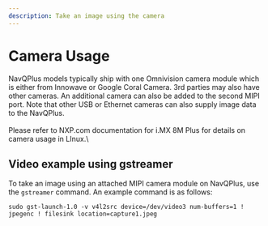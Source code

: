 ```yaml
---
description: Take an image using the camera
---
```


# Camera Usage

NavQPlus models typically ship with one Omnivision camera module which is either from Innowave or Google Coral Camera. 3rd parties may also have other cameras. An additional camera can also be added to the second MIPI port.  Note that other USB or Ethernet cameras can also supply image data to the NavQPlus.\
\
Please refer to NXP.com documentation for i.MX 8M Plus for details on camera usage in LInux.\


## Video example using gstreamer

To take an image using an attached MIPI camera module on NavQPlus, use the `gstreamer` command. An example command is as follows:

```
sudo gst-launch-1.0 -v v4l2src device=/dev/video3 num-buffers=1 ! jpegenc ! filesink location=capture1.jpeg
```

